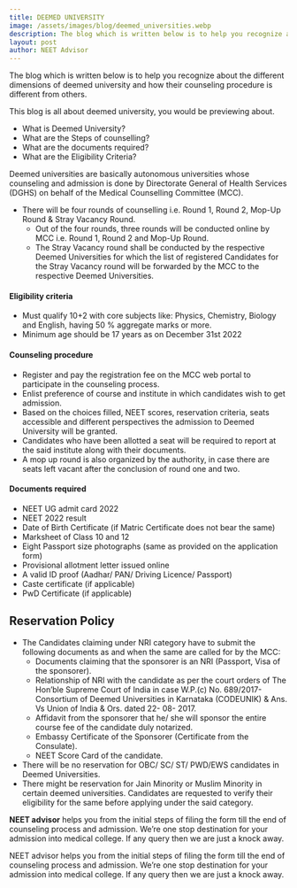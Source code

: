 ```yaml
---
title: DEEMED UNIVERSITY
image: /assets/images/blog/deemed_universities.webp
description: The blog which is written below is to help you recognize about the different dimensions of deemed university and how their counseling procedure is different from others.
layout: post
author: NEET Advisor
---
```


The blog which is written below is to help you recognize about the different dimensions of deemed university and how their counseling procedure is different from others.

This blog is all about deemed university, you would be previewing about.
- What is Deemed University?
- What are the Steps of counselling?
- What are the documents required?
- What are the Eligibility Criteria?

Deemed universities are basically autonomous universities whose counseling and admission is done by Directorate General of Health Services (DGHS) on behalf of the Medical Counselling Committee (MCC).

- There will be four rounds of counselling i.e. Round 1, Round 2, Mop-Up Round & Stray Vacancy Round.
    - Out of the four rounds, three rounds will be conducted online by MCC i.e. Round 1, Round 2 and Mop-Up Round. 
    - The Stray Vacancy round shall be conducted by the respective Deemed Universities for which the list of registered Candidates for the Stray Vacancy round will be forwarded by the MCC to the respective Deemed Universities.

#### Eligibility criteria
- Must qualify 10+2 with core subjects like: Physics, Chemistry, Biology and English, having 50 % aggregate marks or more.
- Minimum age should be 17 years as on December 31st 2022

#### Counseling procedure
- Register and pay the registration fee on the MCC web portal to participate in the counseling process.
- Enlist preference of course and institute in which candidates wish to get admission.
- Based on the choices filled, NEET scores, reservation criteria, seats accessible and different perspectives the admission to Deemed University will be granted.
- Candidates who have been allotted a seat will be required to report at the said institute along with their documents. 
- A mop up round is also organized by the authority, in case there are seats left vacant after the conclusion of round one and two.

#### Documents required
- NEET UG admit card 2022
- NEET 2022 result
- Date of Birth Certificate (if Matric Certificate does not bear the same)
- Marksheet of Class 10 and 12
- Eight Passport size photographs (same as provided on the application form)
- Provisional allotment letter issued online
- A valid ID proof (Aadhar/ PAN/ Driving Licence/ Passport)
- Caste certificate (if applicable)
- PwD Certificate (if applicable)

## Reservation Policy
- The Candidates claiming under NRI category have to submit the following documents as and when the same are called for by the MCC: 
    - Documents claiming that the sponsorer is an NRI (Passport, Visa of the sponsorer). 
    - Relationship of NRI with the candidate as per the court orders of The Hon’ble Supreme Court of India in case W.P.(c) No. 689/2017- Consortium of Deemed Universities in Karnataka (CODEUNIK) & Ans. Vs Union of India & Ors. dated 22- 08- 2017.
    - Affidavit from the sponsorer that he/ she will sponsor the entire course fee of the candidate duly notarized.
    - Embassy Certificate of the Sponsorer (Certificate from the Consulate).
    - NEET Score Card of the candidate. 
- There will be no reservation for OBC/ SC/ ST/ PWD/EWS candidates in Deemed Universities.
- There might be reservation for Jain Minority or Muslim Minority in certain deemed universities. Candidates are requested to verify their eligibility for the same before applying under the said category.

**NEET advisor** helps you from the initial steps of filing the form till the end of counseling process and admission. We’re one stop destination for your admission into medical college. If any query then we are just a knock away.

NEET advisor helps you from the initial steps of filing the form till the end of counseling process and admission. We’re one stop destination for your admission into medical college. If any query then we are just a knock away.